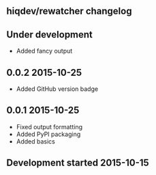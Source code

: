 hiqdev/rewatcher changelog
--------------------------

## Under development

- Added fancy output

## 0.0.2 2015-10-25

- Added GitHub version badge

## 0.0.1 2015-10-25

- Fixed output formatting
- Added PyPI packaging
- Added basics

## Development started 2015-10-15

